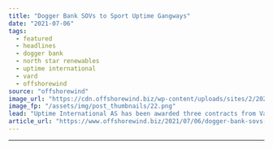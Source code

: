 ```yaml
---
title: "Dogger Bank SOVs to Sport Uptime Gangways"
date: "2021-07-06"
tags: 
  - featured
  - headlines
  - dogger bank
  - north star renewables
  - uptime international
  - vard
  - offshorewind
source: "offshorewind"
image_url: "https://cdn.offshorewind.biz/wp-content/uploads/sites/2/2021/07/06111002/Dogger-Bank-SOVs-to-Sport-Uptime-Gangways.png"
image_fp: "/assets/img/post_thumbnails/22.png"
lead: "Uptime International AS has been awarded three contracts from Vard Singapore for the supply"
article_url: "https://www.offshorewind.biz/2021/07/06/dogger-bank-sovs-to-sport-uptime-gangways/"
---
```


---
